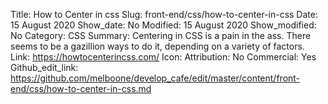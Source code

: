 Title: How to Center in css
Slug: front-end/css/how-to-center-in-css
Date: 15 August 2020
Show_date: No
Modified: 15 August 2020
Show_modified: No
Category: CSS
Summary: Centering in CSS is a pain in the ass. There seems to be a gazillion ways to do it, depending on a variety of factors.
Link: https://howtocenterincss.com/
Icon:
Attribution: No
Commercial: Yes
Github_edit_link: https://github.com/melboone/develop_cafe/edit/master/content/front-end/css/how-to-center-in-css.md